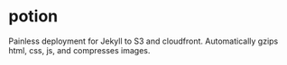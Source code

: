 potion
======

Painless deployment for Jekyll to S3 and cloudfront. Automatically gzips html, css, js, and compresses images.
